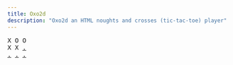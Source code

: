 ```yaml
---
title: Oxo2d 
description: "Oxo2d an HTML noughts and crosses (tic-tac-toe) player"
---
```


<pre class="oxo2d">
X O O
X X <a href="../9l/">.</a>
<a href="../9m/">.</a> <a href="../9n/">.</a> <a href="../9o/">.</a>
</pre>
